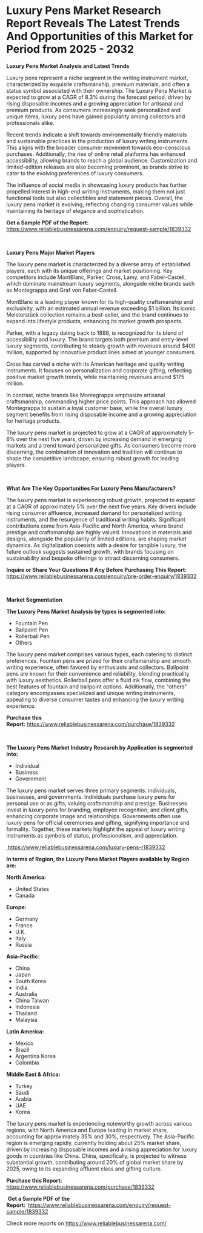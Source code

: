<p><h1>Luxury Pens Market Research Report Reveals The Latest Trends And Opportunities of this Market for Period from 2025 - 2032</h1></p><p><strong>Luxury Pens Market Analysis and Latest Trends</strong></p>
<p><p>Luxury pens represent a niche segment in the writing instrument market, characterized by exquisite craftsmanship, premium materials, and often a status symbol associated with their ownership. The Luxury Pens Market is expected to grow at a CAGR of 8.3% during the forecast period, driven by rising disposable incomes and a growing appreciation for artisanal and premium products. As consumers increasingly seek personalized and unique items, luxury pens have gained popularity among collectors and professionals alike.</p><p>Recent trends indicate a shift towards environmentally friendly materials and sustainable practices in the production of luxury writing instruments. This aligns with the broader consumer movement towards eco-conscious purchases. Additionally, the rise of online retail platforms has enhanced accessibility, allowing brands to reach a global audience. Customization and limited-edition releases are also becoming prominent, as brands strive to cater to the evolving preferences of luxury consumers.</p><p>The influence of social media in showcasing luxury products has further propelled interest in high-end writing instruments, making them not just functional tools but also collectibles and statement pieces. Overall, the luxury pens market is evolving, reflecting changing consumer values while maintaining its heritage of elegance and sophistication.</p></p>
<p><strong>Get a Sample PDF of the Report:&nbsp;</strong> <a href="https://www.reliablebusinessarena.com/enquiry/request-sample/1839332?utm_campaign=2779&utm_medium=2&utm_source=Github&utm_content=ia&utm_term=04042025&utm_id=luxury-pens">https://www.reliablebusinessarena.com/enquiry/request-sample/1839332</a></p>
<p>&nbsp;</p>
<p><strong>Luxury Pens Major Market Players</strong></p>
<p><p>The luxury pens market is characterized by a diverse array of established players, each with its unique offerings and market positioning. Key competitors include MontBlanc, Parker, Cross, Lamy, and Faber-Castell, which dominate mainstream luxury segments, alongside niche brands such as Montegrappa and Graf von Faber-Castell.</p><p>MontBlanc is a leading player known for its high-quality craftsmanship and exclusivity, with an estimated annual revenue exceeding $1 billion. Its iconic Meisterstück collection remains a best-seller, and the brand continues to expand into lifestyle products, enhancing its market growth prospects.</p><p>Parker, with a legacy dating back to 1888, is recognized for its blend of accessibility and luxury. The brand targets both premium and entry-level luxury segments, contributing to steady growth with revenues around $400 million, supported by innovative product lines aimed at younger consumers.</p><p>Cross has carved a niche with its American heritage and quality writing instruments. It focuses on personalization and corporate gifting, reflecting positive market growth trends, while maintaining revenues around $175 million. </p><p>In contrast, niche brands like Montegrappa emphasize artisanal craftsmanship, commanding higher price points. This approach has allowed Montegrappa to sustain a loyal customer base, while the overall luxury segment benefits from rising disposable income and a growing appreciation for heritage products.</p><p>The luxury pens market is projected to grow at a CAGR of approximately 5-6% over the next five years, driven by increasing demand in emerging markets and a trend toward personalized gifts. As consumers become more discerning, the combination of innovation and tradition will continue to shape the competitive landscape, ensuring robust growth for leading players.</p></p>
<p>&nbsp;</p>
<p><strong>What Are The Key Opportunities For Luxury Pens Manufacturers?</strong></p>
<p><p>The luxury pens market is experiencing robust growth, projected to expand at a CAGR of approximately 5% over the next five years. Key drivers include rising consumer affluence, increased demand for personalized writing instruments, and the resurgence of traditional writing habits. Significant contributions come from Asia-Pacific and North America, where brand prestige and craftsmanship are highly valued. Innovations in materials and designs, alongside the popularity of limited editions, are shaping market dynamics. As digitalization coexists with a desire for tangible luxury, the future outlook suggests sustained growth, with brands focusing on sustainability and bespoke offerings to attract discerning consumers.</p></p>
<p><strong>Inquire or Share Your Questions If Any Before Purchasing This Report:</strong> <a href="https://www.reliablebusinessarena.com/enquiry/pre-order-enquiry/1839332?utm_campaign=2779&utm_medium=2&utm_source=Github&utm_content=ia&utm_term=04042025&utm_id=luxury-pens">https://www.reliablebusinessarena.com/enquiry/pre-order-enquiry/1839332</a></p>
<p>&nbsp;</p>
<p><strong>Market Segmentation</strong></p>
<p><strong>The Luxury Pens Market Analysis by types is segmented into:</strong></p>
<p><ul><li>Fountain Pen</li><li>Ballpoint Pen</li><li>Rollerball Pen</li><li>Others</li></ul></p>
<p><p>The luxury pens market comprises various types, each catering to distinct preferences. Fountain pens are prized for their craftsmanship and smooth writing experience, often favored by enthusiasts and collectors. Ballpoint pens are known for their convenience and reliability, blending practicality with luxury aesthetics. Rollerball pens offer a fluid ink flow, combining the best features of fountain and ballpoint options. Additionally, the "others" category encompasses specialized and unique writing instruments, appealing to diverse consumer tastes and enhancing the luxury writing experience.</p></p>
<p><strong>Purchase this Report:&nbsp;</strong><a href="https://www.reliablebusinessarena.com/purchase/1839332?utm_campaign=2779&utm_medium=2&utm_source=Github&utm_content=ia&utm_term=04042025&utm_id=luxury-pens">https://www.reliablebusinessarena.com/purchase/1839332</a></p>
<p>&nbsp;</p>
<p><strong>The Luxury Pens Market Industry Research by Application is segmented into:</strong></p>
<p><ul><li>Individual</li><li>Business</li><li>Government</li></ul></p>
<p><p>The luxury pens market serves three primary segments: individuals, businesses, and governments. Individuals purchase luxury pens for personal use or as gifts, valuing craftsmanship and prestige. Businesses invest in luxury pens for branding, employee recognition, and client gifts, enhancing corporate image and relationships. Governments often use luxury pens for official ceremonies and gifting, signifying importance and formality. Together, these markets highlight the appeal of luxury writing instruments as symbols of status, professionalism, and appreciation.</p></p>
<p><a href="https://www.reliablebusinessarena.com/luxury-pens-r1839332?utm_campaign=2779&utm_medium=2&utm_source=Github&utm_content=ia&utm_term=04042025&utm_id=luxury-pens">&nbsp;https://www.reliablebusinessarena.com/luxury-pens-r1839332</a></p>
<p><strong>In terms of Region, the Luxury Pens Market Players available by Region are:</strong></p>
<p>
    <p> <strong> North America: </strong>
        <ul>
            <li>United States</li>
            <li>Canada</li>
        </ul>
        </p> 
    <p> <strong> Europe: </strong>
        <ul>
            <li>Germany</li>
            <li>France</li>
            <li>U.K.</li>
            <li>Italy</li>
            <li>Russia</li>
        </ul>
        </p> 
    <p> <strong> Asia-Pacific: </strong>
        <ul>
            <li>China</li>
            <li>Japan</li>
            <li>South Korea</li>
            <li>India</li>
            <li>Australia</li>
            <li>China Taiwan</li>
            <li>Indonesia</li>
            <li>Thailand</li>
            <li>Malaysia</li>
        </ul>
        </p> 
    <p> <strong> Latin America: </strong>
        <ul>
            <li>Mexico</li>
            <li>Brazil</li>
            <li>Argentina Korea</li>
            <li>Colombia</li>
        </ul>
        </p> 
    <p> <strong> Middle East & Africa: </strong>
        <ul>
            <li>Turkey</li>
            <li>Saudi</li>
            <li>Arabia</li>
            <li>UAE</li>
            <li>Korea</li>
        </ul>
    </p>
    </p>
<p><p>The luxury pens market is experiencing noteworthy growth across various regions, with North America and Europe leading in market share, accounting for approximately 35% and 30%, respectively. The Asia-Pacific region is emerging rapidly, currently holding about 25% market share, driven by increasing disposable incomes and a rising appreciation for luxury goods in countries like China. China, specifically, is projected to witness substantial growth, contributing around 20% of global market share by 2025, owing to its expanding affluent class and gifting culture.</p></p>
<p><strong>Purchase this Report: </strong><a href="https://www.reliablebusinessarena.com/purchase/1839332?utm_campaign=2779&utm_medium=2&utm_source=Github&utm_content=ia&utm_term=04042025&utm_id=luxury-pens">https://www.reliablebusinessarena.com/purchase/1839332</a></p>
<p>&nbsp;<strong>Get a Sample PDF of the Report:&nbsp;&nbsp;</strong><a href="https://www.reliablebusinessarena.com/enquiry/request-sample/1839332?utm_campaign=2779&utm_medium=2&utm_source=Github&utm_content=ia&utm_term=04042025&utm_id=luxury-pens">https://www.reliablebusinessarena.com/enquiry/request-sample/1839332</a></p>
<p><strong></strong></p>
<p>Check more reports on <a href="https://www.reliablebusinessarena.com/?utm_campaign=2779&utm_medium=2&utm_source=Github&utm_content=ia&utm_term=04042025&utm_id=luxury-pens">https://www.reliablebusinessarena.com/</a></p>